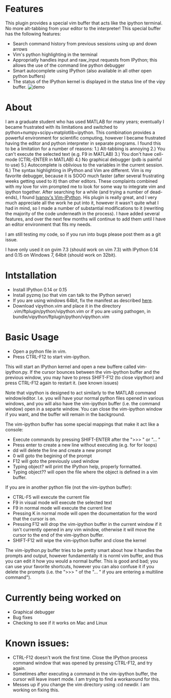 # Features
This plugin provides a special vim buffer that acts like the ipython terminal.  No more alt-tabbing from your editor to the interpreter!  This special buffer has the following features:
* Search command history from previous sessions using up and down arrows
* Vim's python highlighting in the terminal
* Appropriatly handles input and raw_input requests from IPython; this allows the use of the command line python debugger
* Smart autocomplete using IPython (also available in all other open python buffers)
* The status of the IPython kernel is displayed in the status line of the vipy buffer.
![demo](https://github.com/johndgiese/vipy/raw/master/demo.PNG)

# About
I am a graduate student who has used MATLAB for many years; eventually I became frustrated with its limitations and switched to python+numpy+scipy+matplotlib+ipython.  This combination provides a powerful environment for scientific computing, however I became frustrated having the editor and python interpreter in separate programs.  I found this to be a limitation for a number of reasons:
1.) Alt-tabbing is annoying
2.) You can't execute the selected text (e.g. F9 in MATLAB)
3.) You don't have cell-mode (CTRL-ENTER in MATLAB)
4.) No graphical debugger (pdb is painful to use)
5.) Autocomplete is oblivious to the variables in the current session.
6.) The syntax highlighting in IPython and Vim are different.
Vim is my favorite debugger, because it is SOOO much faster (after several frustrating weeks getting used to it) than other editors.  These complaints combined with my love for vim prompted me to look for some way to integrate vim and ipython together.
After searching for a while (and trying a number of dead-ends), I found [Ivanov's Vim-IPython](https://github.com/ivanov/vim-ipython).  His plugin is really great, and I very much appreciate all the work he put into it, however it wasn't quite what I had in mind, so I made a number of substantial modifications to it (rewriting the majority of the code underneath in the process).  I have added several features, and over the next few months will continue to add them until I have an editor environment that fits my needs.

I am still testing my code, so if you run into bugs please post them as a git issue.

I have only used it on gvim 7.3 (should work on vim 7.3) with IPython 0.14 and 0.15 on Windows 7, 64bit (should work on 32bit).

# Intstallation
* Install IPython 0.14 or 0.15
* Install pyzmq (so that vim can talk to the IPython server)
* If you are using windows 64bit, fix the manifest as described [here](https://github.com/ivanov/vim-ipython/issues/20).
* Download vipython.vim and place it in the directory .vim/ftplugin/python/vipython.vim or if you are using pathogen, in bundle/vipython/ftplugin/python/vipython.vim


# Basic Usage
* Open a python file in vim.
* Press CTRL-F12 to start vim-ipython.  

This will start an IPython kernel and open a new buffere called vim-ipython.py.  If the cursor bounces between the vim-ipython buffer and the previous window, you may have to press SHIFT-F12 (to close vipython) and press CTRL-F12 again to restart it. (see known issues)

Note that vipython is designed to act similarly to the MATLAB command window/editor.  I.e. you will have your normal python files opened in various windows, and you will also have the vim-ipython buffer (i.e. the command window) open in a separte window.  You can close the vim-ipython window if you want, and the buffer will remain in the background.

The vim-ipython buffer has some special mappings that make it act like a console:
* Execute commands by pressing SHIFT-ENTER after the ">>> " or "... "
* Press enter to create a new line without executing (e.g. for for loops)
* dd will delete the line and create a new prompt
* 0 will goto the begining of the prompt
* F12 will goto the previously used window
* Typing object? will print the IPython help, properly formatted.
* Typing object?? will open the file where the object is defined in a vim buffer.

If you are in another python file (not the vim-ipython buffer):
* CTRL-F5 will execute the current file
* F9 in visual mode will execute the selected text
* F9 in normal mode will execute the current line
* Pressing K in normal mode will open the documentation for the word that the cursor is on.
* Pressing F12 will drop the vim-ipython buffer in the current window if it isn't currently opened in any vim window, otherwise it will move the cursor to the end of the vim-ipython buffer.
* SHIFT-F12 will wipe the vim-ipython buffer and close the kernel

The vim-ipython.py buffer tries to be pretty smart about how it handles the prompts and output, however fundamentally it is norml vim buffer, and thus you can edit it how you would a normal buffer.  This is good and bad; you can use your favorite shortcuts, however you can also confuse it if you delete the prompts (i.e. the ">>> " of the "... " if you are entering a multiline command").

# Currently being worked on
* Graphical debugger
* Bug fixes
* Checking to see if it works on Mac and Linux

# Known issues:
* CTRL-F12 doesn't work the first time.  Close the IPython process command window that was opened by pressing CTRL-F12, and try again.
* Sometimes after executing a command in the vim-ipython buffer, the cursor will leave insert mode.  I am trying to find a workaround for this.
* Messes up if you change the vim directory using :cd newdir.  I am working on fixing this.